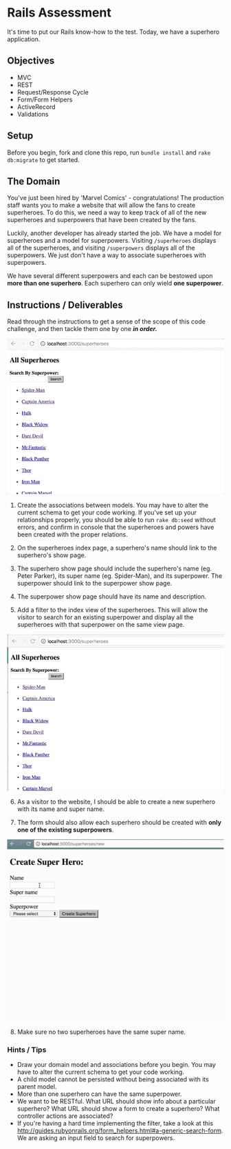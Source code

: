 # Rails Assessment

It's time to put our Rails know-how to the test. Today, we have a superhero application.

## Objectives
+ MVC
+ REST
+ Request/Response Cycle
+ Form/Form Helpers
+ ActiveRecord
+ Validations

## Setup

Before you begin, fork and clone this repo, run `bundle install` and `rake db:migrate` to get started.

## The Domain

You've just been hired by 'Marvel Comics' - congratulations! The production staff wants you to make a website that will allow the fans to create superheroes. To do this, we need a way to keep track of all of the new superheroes and superpowers that have been created by the fans.

Luckily, another developer has already started the job. We have a model for superheroes and a model for superpowers. Visiting `/superheroes` displays all of the superheroes, and visiting `/superpowers` displays all of the superpowers. We just don't have a way to associate superheroes with superpowers.

We have several different superpowers and each can be bestowed upon **more than one superhero**. Each superhero can only wield **one superpower**.

## Instructions / Deliverables

Read through the instructions to get a sense of the scope of this code challenge, and then tackle them one by one ***in order.***

![img](gif2.gif)

1. Create the associations between models. You may have to alter the current schema to get your code working. If you've set up your relationships properly, you should be able to run `rake db:seed` without errors, and confirm in console that the superheroes and powers have been created with the proper relations.

2. On the superheroes index page, a superhero's name should link to the superhero's show page.

3. The superhero show page should include the superhero's name (eg. Peter Parker), its super name (eg. Spider-Man), and its superpower. The superpower should link to the superpower show page.  

4. The superpower show page should have its name and description.

5. Add a filter to the index view of the superheroes. This will allow the visitor to search for an existing superpower and display all the superheroes with that superpower on the same view page.

![img](gif3.gif)

6. As a visitor to the website, I should be able to create a new superhero with its name and super name.

7. The form should also allow each superhero should be created with **only one of the existing superpowers**.

  ![img](add_hero.gif)

8. Make sure no two superheroes have the same super name.



### Hints / Tips
+ Draw your domain model and associations before you begin. You may have to alter the current schema to get your code working.
+ A child model cannot be persisted without being associated with its parent model.
+ More than one superhero can have the same superpower.
+ We want to be RESTful. What URL should show info about a particular superhero? What URL should show a form to create a superhero? What controller actions are associated?
+ If you're having a hard time implementing the filter, take a look at this http://guides.rubyonrails.org/form_helpers.html#a-generic-search-form. We are asking an input field to search for superpowers.
